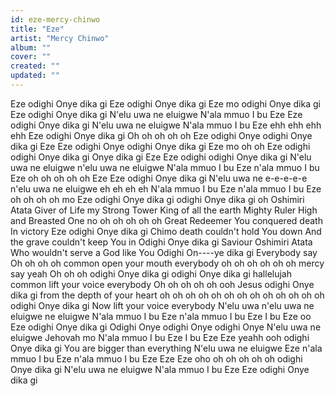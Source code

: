 ```yaml
---
id: eze-mercy-chinwo
title: "Eze"
artist: "Mercy Chinwo"
album: ""
cover: ""
created: ""
updated: ""
---
```


Eze odighi Onye dika gi
Eze odighi Onye dika gi
Eze mo odighi Onye dika gi
Eze odighi Onye dika gi
N'elu uwa ne eluigwe
N'ala mmuo I bu Eze
Eze odighi Onye dika gi
N'elu uwa ne eluigwe
N'ala mmuo I bu Eze ehh ehh ehh ehh
Eze odighi Onye dika gi
Oh oh oh oh oh Eze odighi Onye odighi Onye dika gi
Eze Eze odighi Onye odighi Onye dika gi
Eze mo oh oh
Eze odighi odighi Onye dika gi Onye dika gi
Eze Eze odighi odighi Onye dika gi
N'elu uwa ne eluigwe n'elu uwa ne eluigwe
N'ala mmuo I bu Eze n'ala mmuo I bu Eze oh oh oh oh oh
Eze Eze odighi Onye dika gi
N'elu uwa ne e-e-e-e-e n'elu uwa ne eluigwe eh eh eh eh
N'ala mmuo I bu Eze n'ala mmuo I bu Eze oh oh oh oh mo
Eze odighi Onye dika gi odighi Onye dika gi oh Oshimiri Atata
Giver of Life my Strong Tower
King of all the earth
Mighty Ruler High and Breasted One no oh oh oh oh oh
Great Redeemer You conquered death
In victory
Eze odighi Onye dika gi
Chimo death couldn't hold You down
And the grave couldn't keep You in
Odighi Onye dika gi
Saviour Oshimiri Atata
Who wouldn't serve a God like You
Odighi On----ye dika gi
Everybody say
Oh oh oh oh common open your mouth everybody oh oh oh oh oh oh mercy say yeah
Oh oh oh odighi Onye dika gi odighi Onye dika gi hallelujah common lift your voice everybody
Oh oh oh oh oh ooh Jesus odighi Onye dika gi from the depth of your heart oh oh oh oh oh oh oh oh oh oh oh oh oh odighi Onye dika gi
Now lift your voice everybody
N'elu uwa n'elu uwa ne eluigwe ne eluigwe
N'ala mmuo I bu Eze n'ala mmuo I bu Eze
I bu Eze oo Eze odighi Onye dika gi
Odighi Onye odighi Onye odighi Onye
N'elu uwa ne eluigwe Jehovah mo
N'ala mmuo I bu Eze I bu Eze
Eze yeahh ooh odighi Onye dika gi
You are bigger than everything
N'elu uwa ne eluigwe
Eze n'ala mmuo I bu Eze n'ala mmuo I bu Eze
Eze Eze oho oh oh oh oh oh odighi Onye dika gi
N'elu uwa ne eluigwe
N'ala mmuo I bu Eze
Eze odighi Onye dika gi